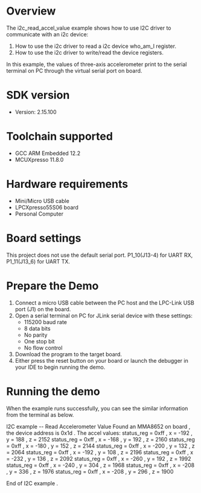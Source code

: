 Overview
========
The i2c_read_accel_value example shows how to use I2C driver to communicate with an i2c device:

 1. How to use the i2c driver to read a i2c device who_am_I register.
 2. How to use the i2c driver to write/read the device registers.

In this example, the values of three-axis accelerometer print to the serial terminal on PC through
the virtual serial port on board.

SDK version
===========
- Version: 2.15.100

Toolchain supported
===================
- GCC ARM Embedded  12.2
- MCUXpresso  11.8.0

Hardware requirements
=====================
- Mini/Micro USB cable
- LPCXpresso55S06 board
- Personal Computer

# Board settings
  This project does not use the default serial port.
  P1_10(J13-4) for UART RX, P1_11(J13_6) for UART TX.

# Prepare the Demo

1. Connect a micro USB cable between the PC host and the LPC-Link USB port (J1) on the board.
2. Open a serial terminal on PC for JLink serial device with these settings:
   - 115200 baud rate
   - 8 data bits
   - No parity
   - One stop bit
   - No flow control
3. Download the program to the target board.
4. Either press the reset button on your board or launch the debugger in your IDE to begin running
   the demo.

Running the demo
================
When the example runs successfully, you can see the similar information from the terminal as below.

I2C example -- Read Accelerometer Value
Found an MMA8652 on board , the device address is 0x1d . 
The accel values:
status_reg = 0xff , x =  -192 , y =   188 , z =  2152 
status_reg = 0xff , x =  -168 , y =   192 , z =  2160 
status_reg = 0xff , x =  -180 , y =   152 , z =  2144 
status_reg = 0xff , x =  -200 , y =   132 , z =  2064 
status_reg = 0xff , x =  -192 , y =   108 , z =  2196 
status_reg = 0xff , x =  -232 , y =   136 , z =  2092 
status_reg = 0xff , x =  -260 , y =   192 , z =  1992 
status_reg = 0xff , x =  -240 , y =   304 , z =  1968 
status_reg = 0xff , x =  -208 , y =   336 , z =  1976 
status_reg = 0xff , x =  -208 , y =   296 , z =  1900 

End of I2C example .
